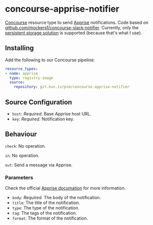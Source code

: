 # concourse-apprise-notifier

[Concourse](https://concourse-ci.org/) resource type to send [Apprise](https://github.com/caronc/apprise) notifications.
Code based on [github.com/mockersf/concourse-slack-notifier](https://github.com/mockersf/concourse-slack-notifier).
Currently, only the [persistent storage solution](https://github.com/caronc/apprise-api#persistent-storage-solution) is supported (because that's what I use).

## Installing

Add the following to our Concourse pipeline:
```yaml
resource_types:
- name: apprise
  type: registry-image
  source:
    repository: git.kun.is/pim/concourse-apprise-notifier
```

## Source Configuration

- `host`: _Required_. Base Apprise host URL.
- `key`: _Required_. Notification key.

## Behaviour

`check`: No operation.

`in`: No operation.

`out`: Send a message via Apprise.

### Parameters

Check the official [Apprise documation](https://github.com/caronc/apprise-api#persistent-storage-solution) for more information.

- `body`: _Required_. The body of the notification.
- `title`: The title of the notification.
- `type`: The type of the notification.
- `tag`: The tags of the notification.
- `format`: The format of the notification.
